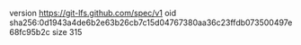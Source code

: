 version https://git-lfs.github.com/spec/v1
oid sha256:0d1943a4de6b2e63b26cb7c15d04767380aa36c23ffdb073500497e68fc95b2c
size 315
